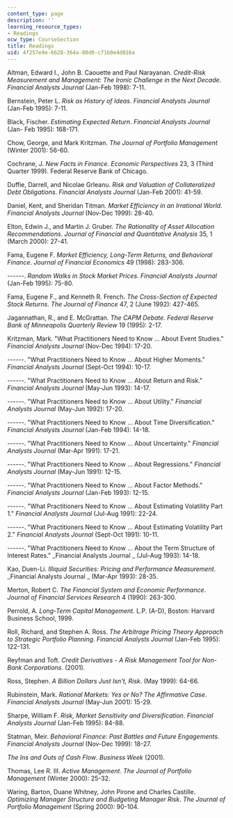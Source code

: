 ```yaml
---
content_type: page
description: ''
learning_resource_types:
- Readings
ocw_type: CourseSection
title: Readings
uid: 4f257e9e-6628-364a-80d0-c71b0e4d016a
---
```


Altman, Edward I., John B. Caouette and Paul Narayanan. _Credit-Risk Measurement and Management: The Ironic Challenge in the Next Decade_. _Financial Analysts Journal_ (Jan-Feb 1998): 7-11.

Bernstein, Peter L. _Risk as History of Ideas_. _Financial Analysts Journal_ (Jan-Feb 1995): 7-11.

Black, Fischer. _Estimating Expected Return_. _Financial Analysts Journal_ (Jan- Feb 1995): 168-171.

Chow, George, and Mark Kritzman. _The Journal of Portfolio Management_ (Winter 2001): 56-60.

Cochrane, J. _New Facts in Finance_. _Economic Perspectives_ 23, 3 (Third Quarter 1999). Federal Reserve Bank of Chicago.

Duffie, Darrell, and Nicolae Grleanu. _Risk and Valuation of Collateralized Debt Obligations_. _Financial Analysts Journal_ (Jan-Feb 2001): 41-59.

Daniel, Kent, and Sheridan Titman. _Market Efficiency in an Irrational World_. _Financial Analysts Journal_ (Nov-Dec 1999): 28-40.

Elton, Edwin J., and Martin J. Gruber. _The Rationality of Asset Allocation Recommendations_. _Journal of Financial and Quantitative Analysis_ 35, 1 (March 2000): 27-41.

Fama, Eugene F. _Market Efficiency, Long-Term Returns, and Behavioral Finance_. _Journal of Financial Economics_ 49 (1998): 283-306.

\------. _Random Walks in Stock Market Prices_. _Financial Analysts Journal_ (Jan-Feb 1995): 75-80.

Fama, Eugene F., and Kenneth R. French. _The Cross-Section of Expected Stock Returns_. _The Journal of Finance_ 47, 2 (June 1992): 427-465.

Jagannathan, R., and E. McGrattan. _The CAPM Debate_. _Federal Reserve Bank of Minneapolis Quarterly Review_ 19 (1995): 2-17.

Kritzman, Mark. "What Practitioners Need to Know ... About Event Studies." _Financial Analysts Journal_ (Nov-Dec 1994): 17-20.

\------. "What Practitioners Need to Know ... About Higher Moments." _Financial Analysts Journal_ (Sept-Oct 1994): 10-17.

\------. "What Practitioners Need to Know ... About Return and Risk." _Financial Analysts Journal_ (May-Jun 1993): 14-17.

\------. "What Practitioners Need to Know ... About Utility." _Financial Analysts Journal_ (May-Jun 1992): 17-20.

\------. "What Practitioners Need to Know ... About Time Diversification." _Financial Analysts Journal_ (Jan-Feb 1994): 14-18.

\------. "What Practitioners Need to Know ... About Uncertainty." _Financial Analysts Journal_ (Mar-Apr 1991): 17-21.

\------. "What Practitioners Need to Know ... About Regressions." _Financial Analysts Journal_ (May-Jun 1991): 12-15.

\------. "What Practitioners Need to Know ... About Factor Methods." _Financial Analysts Journal_ (Jan-Feb 1993): 12-15.

\------. "What Practitioners Need to Know ... About Estimating Volatility Part 1." _Financial Analysts Journal_ (Jul-Aug 1991): 22-24.

\------. "What Practitioners Need to Know ... About Estimating Volatility Part 2." _Financial Analysts Journal_ (Sept-Oct 1991): 10-11.

\------. "What Practitioners Need to Know ... About the Term Structure of Interest Rates." _Financial Analysts Journal _ (Jul-Aug 1993): 14-18.

Kao, Duen-Li. _Illiquid Securities: Pricing and Performance Measurement_. _Financial Analysts Journal _ (Mar-Apr 1993): 28-35.

Merton, Robert C. _The Financial System and Economic Performance_. _Journal of Financial Services Research_ 4 (1990): 263-300.

Perrold, A. _Long-Term Capital Management._ L.P. (A-D), Boston: Harvard Business School, 1999.

Roll, Richard, and Stephen A. Ross. _The Arbitrage Pricing Theory Approach to Strategic Portfolio Planning_. _Financial Analysts Journal_ (Jan-Feb 1995): 122-131.

Reyfman and Toft. _Credit Derivatives - A Risk Management Tool for Non-Bank Corporations_. (2001).

Ross, Stephen. _A Billion Dollars Just Isn't, Risk_. (May 1999): 64-66.

Rubinstein, Mark. _Rational Markets: Yes or No? The Affirmative Case_. _Financial Analysts Journal_ (May-Jun 2001): 15-29.

Sharpe, William F. _Risk, Market Sensitivity and Diversification_. _Financial Analysts Journal_ (Jan-Feb 1995): 84-88.

Statman, Meir. _Behavioral Finance: Past Battles and Future Engagements_. _Financial Analysts Journal_ (Nov-Dec 1999): 18-27.

_The Ins and Outs of Cash Flow_. _Business Week_ (2001).

Thomas, Lee R. III. _Active Management_. _The Journal of Portfolio Management_ (Winter 2000): 25-32.

Waring, Barton, Duane Whitney, John Pirone and Charles Castille. _Optimizing Manager Structure and Budgeting Manager Risk_. _The Journal of Portfolio Management_ (Spring 2000): 90-104.